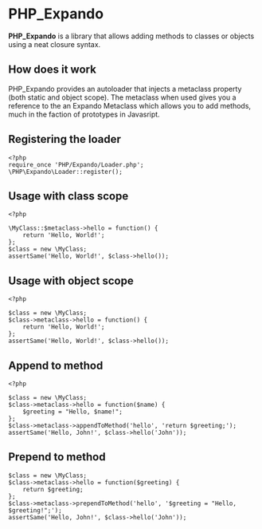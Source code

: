 PHP_Expando
===========

**PHP_Expando** is a library that allows adding methods to classes or objects using a neat closure syntax.

How does it work
----------------

PHP_Expando provides an autoloader that injects a metaclass property (both static and object scope). The metaclass when used gives you a reference to the an Expando Metaclass which allows you to add methods, much in the faction of prototypes in Javasript.

Registering the loader
----------------------

    <?php
    require_once 'PHP/Expando/Loader.php';
    \PHP\Expando\Loader::register();

Usage with class scope
----------------------

    <?php
   
    \MyClass::$metaclass->hello = function() {
        return 'Hello, World!';
    };
    $class = new \MyClass;
    assertSame('Hello, World!', $class->hello());

Usage with object scope
-----------------------

	<?php
   
    $class = new \MyClass;
    $class->metaclass->hello = function() {
        return 'Hello, World!';
    };
    assertSame('Hello, World!', $class->hello());

Append to method
----------------

    <?php
    
    $class = new \MyClass;
    $class->metaclass->hello = function($name) {
        $greeting = "Hello, $name!";
    };
    $class->metaclass->appendToMethod('hello', 'return $greeting;');
    assertSame('Hello, John!', $class->hello('John'));

Prepend to method
-----------------

    $class = new \MyClass;
    $class->metaclass->hello = function($greeting) {
        return $greeting;
    };
    $class->metaclass->prependToMethod('hello', '$greeting = "Hello, $greeting!";');
    assertSame('Hello, John!', $class->hello('John'));
